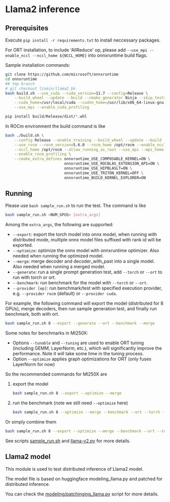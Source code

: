 # Llama2 inference

## Prerequisites

Execute `pip install -r requirements.txt` to install neccessary packages.

For ORT installation, to include 'AllReduce' op, please add `--use_mpi --enable_nccl --nccl_home ${NCCL_HOME}` into onnxruntime build flags.

Sample installation commands:

```bash
git clone https://github.com/microsoft/onnxruntime
cd onnxruntime
## tmp branch
# git checkout linmin/llama2_bk
bash build.sh --use_cuda --cuda_version=11.7 --config=Release \
    --build_wheel --update --build --cmake_generator Ninja --skip_tests --mpi_home=/usr/local/mpi \
    --cuda_home=/usr/local/cuda --cudnn_home=/usr/lib/x86_64-linux-gnu --enable_nccl \
    --use_mpi --enable_cuda_profiling

pip install build/Release/dist/*.whl
```

In ROCm environment the build command is like

```bash
bash ./build.sh \
    --config Release --enable_training --build_wheel --update --build --cmake_generator Ninja --skip_tests \
    --use_rocm --rocm_version=5.6.0 --rocm_home /opt/rocm --enable_nccl \
    --nccl_home /opt/rocm --allow_running_as_root --use_mpi --mpi_home /usr/lib/x86_64-linux-gnu/openmpi \
    --enable_rocm_profiling \
    --cmake_extra_defines onnxruntime_USE_COMPOSABLE_KERNEL=ON \
                          onnxruntime_USE_ROCBLAS_EXTENSION_API=ON \
                          onnxruntime_USE_HIPBLASLT=ON \
                          onnxruntime_USE_TRITON_KERNEL=OFF \
                          onnxruntime_BUILD_KERNEL_EXPLORER=ON
```

## Running

Please use `bash sample_run.sh` to run the test. The command is like

```bash
bash sample_run.sh <NUM_GPUS> [extra_args]
```

Among the `extra_args`, the following are supported:

- `--export`: export the torch model into onnx model, when running with distributed mode, multiple onnx model files suffixed with rank id will be exported.
- `--optimize`: optimize the onnx model with onnxruntime optimizer. Also needed when running the optimized model.
- `--merge`: merge decoder and decoder_with_past into a single model. Also needed when running a merged model.
- `--generate`: run a single prompt generation test, add `--torch` or `--ort` to run with torch or ort.
- `--benchmark`: run benchmark for the model with `--torch` or `--ort`.
- `--provider [ep]`: run benchmark/test with specified execution provider, e.g. `--provider rocm` (default) or `--provider cuda`.

For example, the following command will export the model (distributed for 8 GPUs), merge decoders, then run sample generation test, and finally run benchmark, both with ort.

```bash
bash sample_run.sh 8 --export --generate --ort --benchmark --merge
```

Some notes for benchmarks in MI250X:

- Options `--tunable` and `--tuning` are used to enable ORT tuning (including GEMM, LayerNorm, etc.), which will significantly improve the performance. Note it will take some time in the tuning process.
- Option `--optimize` applies graph optimizations for ORT (only fuses LayerNorm for now)

So the recommended commands for MI250X are

1. export the model

    ```bash
    bash sample_run.sh 8 --export --optimize --merge
    ```

2. run the benchmark (note we still need `--optimize` here)

    ```bash
    bash sample_run.sh 8 --optimize --merge --benchmark --ort --torch --tunable --tuning
    ```

Or simply combine them

```bash
bash sample_run.sh 8 --export --optimize --merge --benchmark --ort --torch --tunable --tuning
```

See scripts [sample_run.sh](sample_run.sh) and [llama-v2.py](llama-v2.py) for more details.

## Llama2 model

This module is used to test distributed inference of Llama2 model.

The model file is based on huggingface modeling_llama.py and patched for distributed inference.

You can check the [modeling/patchinging_llama.py](modeling/patching_llama.py) script for more details.
